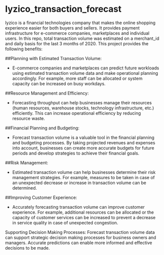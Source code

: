 # Iyzico_transaction_forecast

Iyzico is a financial technologies company that makes the online shopping experience easier for both buyers and sellers. It provides payment infrastructure for e-commerce companies, marketplaces and individual users. In this repo, total transaction volume was estimated on a merchant_id and daily basis for the last 3 months of 2020. This project provides the following benefits:

##Planning with Estimated Transaction Volume: 
- E-commerce companies and marketplaces can predict future workloads using estimated transaction volume data and make operational planning accordingly. For example, more staff can be allocated or system capacity can be increased on busy workdays.

##Resource Management and Efficiency:
- Forecasting throughput can help businesses manage their resources (human resources, warehouse stocks, technology infrastructure, etc.) efficiently. This can increase operational efficiency by reducing resource waste.

##Financial Planning and Budgeting: 
- Forecast transaction volume is a valuable tool in the financial planning and budgeting processes. By taking projected revenues and expenses into account, businesses can create more accurate budgets for future periods and develop strategies to achieve their financial goals.

##Risk Management: 
- Estimated transaction volume can help businesses determine their risk management strategies. For example, measures to be taken in case of an unexpected decrease or increase in transaction volume can be determined.

##Improving Customer Experience: 
- Accurately forecasting transaction volume can improve customer experience. For example, additional resources can be allocated or the capacity of customer services can be increased to prevent a decrease in service quality in case of unexpected congestion.

Supporting Decision Making Processes: Forecast transaction volume data can support strategic decision making processes for business owners and managers. Accurate predictions can enable more informed and effective decisions to be made.
